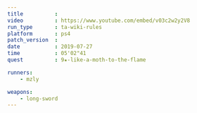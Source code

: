 ```yaml
---
title          :
video          : https://www.youtube.com/embed/v03c2w2y2V8
run_type       : ta-wiki-rules
platform       : ps4
patch_version  : 
date           : 2019-07-27
time           : 05'02"41
quest          : 9★-like-a-moth-to-the-flame

runners:
    - mzly

weapons:
    - long-sword
---
```

